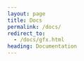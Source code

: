 ```yaml
---
layout: page
title: Docs
permalink: /docs/
redirect_to:
  - /docs/gfx.html
heading: Documentation
---
```


